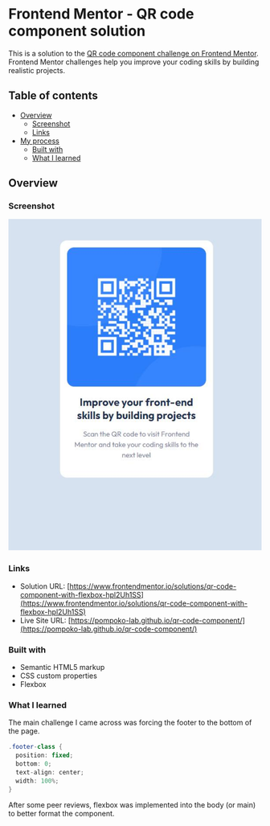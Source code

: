 # Frontend Mentor - QR code component solution

This is a solution to the [QR code component challenge on Frontend Mentor](https://www.frontendmentor.io/challenges/qr-code-component-iux_sIO_H). Frontend Mentor challenges help you improve your coding skills by building realistic projects.

## Table of contents

- [Overview](#overview)
  - [Screenshot](#screenshot)
  - [Links](#links)
- [My process](#my-process)
  - [Built with](#built-with)
  - [What I learned](#what-i-learned)

## Overview

### Screenshot

![](images/completed.jpg)

### Links

- Solution URL: [https://www.frontendmentor.io/solutions/qr-code-component-with-flexbox-hpl2Uh1SS](https://www.frontendmentor.io/solutions/qr-code-component-with-flexbox-hpl2Uh1SS)
- Live Site URL: [https://pompoko-lab.github.io/qr-code-component/](https://pompoko-lab.github.io/qr-code-component/)

### Built with

- Semantic HTML5 markup
- CSS custom properties
- Flexbox

### What I learned

The main challenge I came across was forcing the footer to the bottom of the page.

```cs
.footer-class {
  position: fixed;
  bottom: 0;
  text-align: center;
  width: 100%;
}
```

After some peer reviews, flexbox was implemented into the body (or main) to better format the component.

